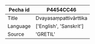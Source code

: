 |Pecha id | P4454CC46
| --- | --- 
|Title | Dvayasaṃpattivārttika 
|Language | ['English', 'Sanskrit']
|Source | 'GRETIL'